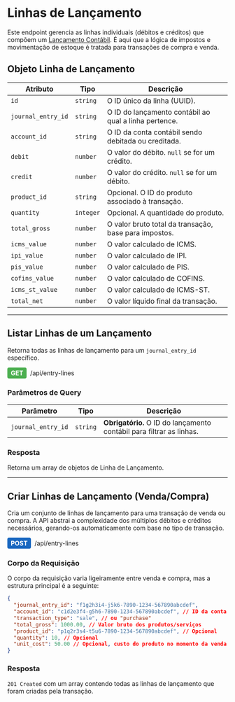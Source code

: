 # Linhas de Lançamento

Este endpoint gerencia as linhas individuais (débitos e créditos) que compõem um [Lançamento Contábil](./journal-entries.md). É aqui que a lógica de impostos e movimentação de estoque é tratada para transações de compra e venda.

## Objeto Linha de Lançamento

| Atributo | Tipo | Descrição |
|---|---|---|
| `id` | `string` | O ID único da linha (UUID). |
| `journal_entry_id` | `string` | O ID do lançamento contábil ao qual a linha pertence. |
| `account_id` | `string` | O ID da conta contábil sendo debitada ou creditada. |
| `debit` | `number` | O valor do débito. `null` se for um crédito. |
| `credit` | `number` | O valor do crédito. `null` se for um débito. |
| `product_id` | `string` | Opcional. O ID do produto associado à transação. |
| `quantity` | `integer` | Opcional. A quantidade do produto. |
| `total_gross` | `number` | O valor bruto total da transação, base para impostos. |
| `icms_value` | `number` | O valor calculado de ICMS. |
| `ipi_value` | `number` | O valor calculado de IPI. |
| `pis_value` | `number` | O valor calculado de PIS. |
| `cofins_value` | `number` | O valor calculado de COFINS. |
| `icms_st_value` | `number` | O valor calculado de ICMS-ST. |
| `total_net` | `number` | O valor líquido final da transação. |

---

## Listar Linhas de um Lançamento

Retorna todas as linhas de lançamento para um `journal_entry_id` específico.

<div style="display: flex; align-items: center; gap: 8px; margin-bottom: 16px;">
  <span style="background-color: #4CAF50; color: white; padding: 4px 8px; border-radius: 4px; font-weight: bold;">GET</span>
  <span>/api/entry-lines</span>
</div>

### Parâmetros de Query

| Parâmetro | Tipo | Descrição |
|---|---|---|
| `journal_entry_id` | `string` | **Obrigatório.** O ID do lançamento contábil para filtrar as linhas. |

### Resposta

Retorna um array de objetos de Linha de Lançamento.

---

## Criar Linhas de Lançamento (Venda/Compra)

Cria um conjunto de linhas de lançamento para uma transação de venda ou compra. A API abstrai a complexidade dos múltiplos débitos e créditos necessários, gerando-os automaticamente com base no tipo de transação.

<div style="display: flex; align-items: center; gap: 8px; margin-bottom: 16px;">
  <span style="background-color: #1867C0; color: white; padding: 4px 8px; border-radius: 4px; font-weight: bold;">POST</span>
  <span>/api/entry-lines</span>
</div>

### Corpo da Requisição

O corpo da requisição varia ligeiramente entre venda e compra, mas a estrutura principal é a seguinte:

```json
{
  "journal_entry_id": "f1g2h3i4-j5k6-7890-1234-567890abcdef",
  "account_id": "c1d2e3f4-g5h6-7890-1234-567890abcdef", // ID da conta de Clientes (venda) ou Fornecedores (compra)
  "transaction_type": "sale", // ou "purchase"
  "total_gross": 1000.00, // Valor bruto dos produtos/serviços
  "product_id": "p1q2r3s4-t5u6-7890-1234-567890abcdef", // Opcional
  "quantity": 10, // Opcional
  "unit_cost": 50.00 // Opcional, custo do produto no momento da venda
}
```

### Resposta

`201 Created` com um array contendo todas as linhas de lançamento que foram criadas pela transação.
